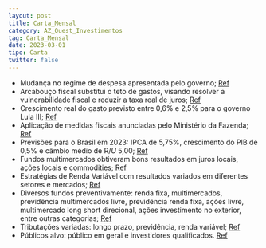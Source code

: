 ```yaml
---
layout: post
title: Carta_Mensal
category: AZ_Quest_Investimentos
tag: Carta_Mensal
date: 2023-03-01
tipo: Carta
twitter: false
---
```


- Mudança no regime de despesa apresentada pelo governo;
<a href="#" onclick="search_on_pdf('CARTA MENSAL – MARÇO 2023                      A novidade no arcabouço fiscal é a mud')">Ref</a>
- Arcabouço fiscal substitui o teto de gastos, visando resolver a vulnerabilidade fiscal e reduzir a taxa real de juros;
<a href="#" onclick="search_on_pdf('O governo apresentou o arcabouço fiscal para substituir o teto de gastos, caracterizado por impor l')">Ref</a>
- Crescimento real do gasto previsto entre 0,6% e 2,5% para o governo Lula III;
<a href="#" onclick="search_on_pdf('Ao prever crescimento real do gasto entre 0,6% e 2,5%, o arcabouço fiscal do governo Lula III manté')">Ref</a>
- Aplicação de medidas fiscais anunciadas pelo Ministério da Fazenda;
<a href="#" onclick="search_on_pdf('fiscais anunciadas pelo ministério da Fazenda, de tal forma que o preço dos ativos pode apresentar ')">Ref</a>
- Previsões para o Brasil em 2023: IPCA de 5,75%, crescimento do PIB de 0,5% e câmbio médio de R$/U$ 5,00;
<a href="#" onclick="search_on_pdf('No Brasil, em fevereiro, o IPCA foi de 0,84%, acumulando 5,60% em 12 meses, abaixo dos 5,77% observ')">Ref</a>
- Fundos multimercados obtiveram bons resultados em juros locais, ações locais e commodities;
<a href="#" onclick="search_on_pdf('No mês de março, os fundos da estratégia multimercados obtiveram bons resultados em juros locais, c')">Ref</a>
- Estratégias de Renda Variável com resultados variados em diferentes setores e mercados;
<a href="#" onclick="search_on_pdf('No mês de março, os fundos da estratégia multimercados obtiveram bons resultados em juros locais, c')">Ref</a>
- Diversos fundos preventivamente: renda fixa, multimercados, previdência multimercados livre, previdência renda fixa, ações livre, multimercado long short direcional, ações investimento no exterior, entre outras categorias;
<a href="#" onclick="search_on_pdf('II IE FIC FIM (40.792.737/0001-09): previdência multimercado livre, tributação previdência, destinad')">Ref</a>
- Tributações variadas: longo prazo, previdência, renda variável;
<a href="#" onclick="search_on_pdf('II IE FIC FIM (40.792.737/0001-09): previdência multimercado livre, tributação previdência, destinad')">Ref</a>
- Públicos alvo: público em geral e investidores qualificados.
<a href="#" onclick="search_on_pdf('investimento, tributação longo prazo, destinado ao público em geral, prazo de cotização e liquidação')">Ref</a>
